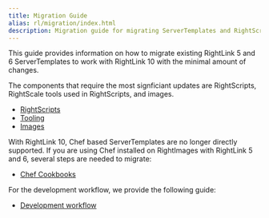```yaml
---
title: Migration Guide
alias: rl/migration/index.html
description: Migration guide for migrating ServerTemplates and RightScripts to use RightLink 10.
---
```


This guide provides information on how to migrate existing RightLink 5 and 6 ServerTemplates to work with RightLink 10 with the minimal amount of changes.

The components that require the most signficiant updates are RightScripts, RightScale tools used in RightScripts,  and images.
* [RightScripts](rl10_rightscript_migration.html)
* [Tooling](rl10_rightscript_rsc_tool.html)
* [Images](rl10_rightimages_migration.html)

With RightLink 10, Chef based ServerTemplates are no longer directly supported. If you are using Chef installed on RightImages with RightLink 5 and 6, several steps are needed to migrate:
* [Chef Cookbooks](rl10_chef_cookbooks_migration.html)

For the development workflow, we provide the following guide:
* [Development workflow](rl10_dev_workflow.html)
